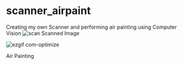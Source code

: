 # scanner_airpaint
Creating my own Scanner and performing air painting using Computer Vision
![scan](https://user-images.githubusercontent.com/26377913/29237883-6e3af90a-7f45-11e7-8ea2-1703a81347b1.png)
Scanned Image



![ezgif com-optimize](https://user-images.githubusercontent.com/26377913/29238136-f9881212-7f4b-11e7-8af8-6fa9cb082436.gif)

Air Painting
